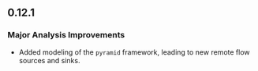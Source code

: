 ## 0.12.1

### Major Analysis Improvements

* Added modeling of the `pyramid` framework, leading to new remote flow sources and sinks.
